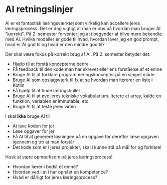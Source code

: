 # AI retningslinjer

Ai er et fantastisk læringsværktøj som virkelig kan accellere jeres læringsprocess. Det er dog vigtigt at man er obs på hvordan man bruger AI "korrekt". På 2. semester forventer jeg at i begynder at blive mere bekendte med AI. Hvilke modeller er gode til hvad, hvordan laver jeg en god prompt, hvad er AI god til og hvad er den mindre god til?



Der skal være fokus på korrekt brug af AI. På 2. semester betyder det:

- Hjælp til at forstå koncepterne bedre
- Få feedback til den kode man har skrevet eller ens forståelse af et emne
- Bruge AI til at forklare programmeringskoncepter på en simpel måde
- Bruge AI som opslagsværk til fx at se hvordan man itererer en liste i Kotlin
- Få hjælp til at finde læringshuller
- Bruge AI til at øve jeres tekniske vokabularium. Iterere et array, kalde en funktion, variablen er immutable, etc.
- Bruge AI til at teste jeres viden



I skal **ikke** bruge AI til

- At lave koden for jer
- Løse opgaver for jer
- Få AI til at generere løsningen på en opgave for derefter læse opgaven igennem og tro at man forstår
- Det kode som er i jeres projekter, skal i kunne stå på mål for og forklare! 



Husk at være opmærksom på jeres læringsprocess! 

- Hvordan lærer i bedst et emne?
- Hvordan ved i at i har opnået en kompetence?
- Hvad er dårligt for jeres læringsprocess?




